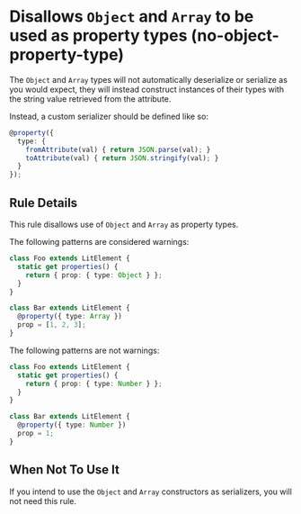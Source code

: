 # Disallows `Object` and `Array` to be used as property types (no-object-property-type)

The `Object` and `Array` types will not automatically deserialize
or serialize as you would expect, they will instead construct instances
of their types with the string value retrieved from the attribute.

Instead, a custom serializer should be defined like so:

```ts
@property({
  type: {
    fromAttribute(val) { return JSON.parse(val); }
    toAttribute(val) { return JSON.stringify(val); }
  }
});
```

## Rule Details

This rule disallows use of `Object` and `Array` as property types.

The following patterns are considered warnings:

```ts
class Foo extends LitElement {
  static get properties() {
    return { prop: { type: Object } };
  }
}

class Bar extends LitElement {
  @property({ type: Array })
  prop = [1, 2, 3];
}
```

The following patterns are not warnings:

```ts
class Foo extends LitElement {
  static get properties() {
    return { prop: { type: Number } };
  }
}

class Bar extends LitElement {
  @property({ type: Number })
  prop = 1;
}
```

## When Not To Use It

If you intend to use the `Object` and `Array` constructors as serializers,
you will not need this rule.
